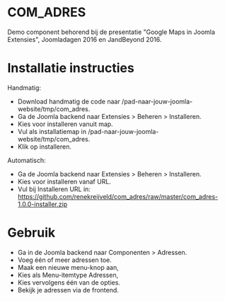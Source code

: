 COM_ADRES
=========

Demo component behorend bij de presentatie "Google Maps in Joomla Extensies", Joomladagen 2016 en JandBeyond 2016.

# Installatie instructies

Handmatig:
* Download handmatig de code naar /pad-naar-jouw-joomla-website/tmp/com_adres.
* Ga de Joomla backend naar Extensies > Beheren > Installeren.
* Kies voor installeren vanuit map.
* Vul als installatiemap in /pad-naar-jouw-joomla-website/tmp/com_adres.
* Klik op installeren.

Automatisch:
* Ga de Joomla backend naar Extensies > Beheren > Installeren.
* Kies voor installeren vanaf URL.
* Vul bij Installeren URL in: https://github.com/renekreijveld/com_adres/raw/master/com_adres-1.0.0-installer.zip

# Gebruik
* Ga in de Joomla backend naar Componenten > Adressen.
* Voeg één of meer adressen toe.
* Maak een nieuwe menu-knop aan,
* Kies als Menu-itemtype Adressen,
* Kies vervolgens één van de opties.
* Bekijk je adressen via de frontend.
